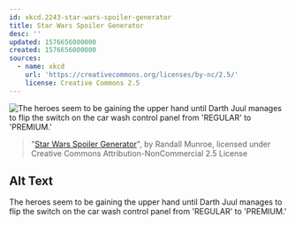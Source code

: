 ```yaml
---
id: xkcd.2243-star-wars-spoiler-generator
title: Star Wars Spoiler Generator
desc: ''
updated: 1576656000000
created: 1576656000000
sources:
  - name: xkcd
    url: 'https://creativecommons.org/licenses/by-nc/2.5/'
    license: Creative Commons 2.5
---
```

![The heroes seem to be gaining the upper hand until Darth Juul manages to flip the switch on the car wash control panel from 'REGULAR' to 'PREMIUM.'](https://imgs.xkcd.com/comics/star_wars_spoiler_generator.png)
> "[Star Wars Spoiler Generator](https://xkcd.com/2243/)", by Randall Munroe, licensed under Creative Commons Attribution-NonCommercial 2.5 License

## Alt Text
The heroes seem to be gaining the upper hand until Darth Juul manages to flip the switch on the car wash control panel from 'REGULAR' to 'PREMIUM.'
